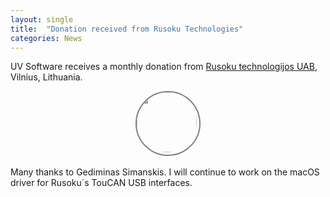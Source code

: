 ```yaml
---
layout: single
title:  "Donation received from Rusoku Technologies"
categories: News
---
```

UV Software receives a monthly donation from [Rusoku technologijos UAB](https://rusoku.com), Vilnius, Lithuania.

<div style="display: flex; justify-content: center;">
  <div style="height: 100px; width: 100px; border-style: solid; border-color: #808080;  border-width: 2px; border-radius: 100%;">
    <a href="https://github.com/rusoku"> <img style="border-radius: 100%;" src="https://avatars.githubusercontent.com/u/46974254?v=4" width="96px" /></a>
  </div>
</div>
<br/>
Many thanks to Gediminas Simanskis.
I will continue to work on the macOS driver for Rusoku´s TouCAN USB interfaces.
